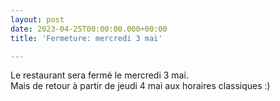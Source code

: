 ```yaml
---
layout: post
date: 2023-04-25T00:00:00.000+00:00
title: 'Fermeture: mercredi 3 mai'

---
```

Le restaurant sera fermé le mercredi 3 mai.  
Mais de retour à partir de jeudi 4 mai aux horaires classiques :)
